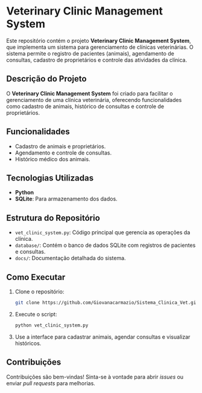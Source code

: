 
# Veterinary Clinic Management System

Este repositório contém o projeto **Veterinary Clinic Management System**, que implementa um sistema para gerenciamento de clínicas veterinárias. O sistema permite o registro de pacientes (animais), agendamento de consultas, cadastro de proprietários e controle das atividades da clínica.

## Descrição do Projeto

O **Veterinary Clinic Management System** foi criado para facilitar o gerenciamento de uma clínica veterinária, oferecendo funcionalidades como cadastro de animais, histórico de consultas e controle de proprietários.

## Funcionalidades

- Cadastro de animais e proprietários.
- Agendamento e controle de consultas.
- Histórico médico dos animais.

## Tecnologias Utilizadas

- **Python**
- **SQLite**: Para armazenamento dos dados.

## Estrutura do Repositório

- `vet_clinic_system.py`: Código principal que gerencia as operações da clínica.
- `database/`: Contém o banco de dados SQLite com registros de pacientes e consultas.
- `docs/`: Documentação detalhada do sistema.

## Como Executar

1. Clone o repositório:
   ```bash
   git clone https://github.com/Giovanacarmazio/Sistema_Clinica_Vet.git
   ```

2. Execute o script:
   ```bash
   python vet_clinic_system.py
   ```

3. Use a interface para cadastrar animais, agendar consultas e visualizar históricos.

## Contribuições

Contribuições são bem-vindas! Sinta-se à vontade para abrir *issues* ou enviar *pull requests* para melhorias.
```


